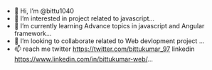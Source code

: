 - 👋 Hi, I’m @bittu1040
- 👀 I’m interested in project related to javascript...
- 🌱 I’m currently learning  Advance topics in javascript and Angular framework...
- 💞️ I’m looking to collaborate related to Web devlopment project ...
- 📫 reach me 
           twitter https://twitter.com/bittukumar_97
           linkedin https://www.linkedin.com/in/bittukumar-web/...

<!---
bittu1040/bittu1040 is a ✨ special ✨ repository because its `README.md` (this file) appears on your GitHub profile.
You can click the Preview link to take a look at your changes.
--->
